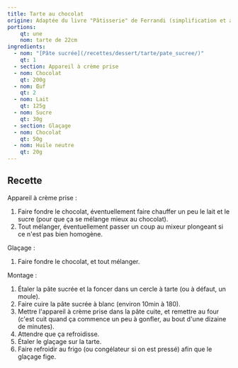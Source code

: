 ```yaml
---
title: Tarte au chocolat
origine: Adaptée du livre "Pâtisserie" de Ferrandi (simplification et ajustement des quantités)
portions:
    qt: une
    nom: tarte de 22cm
ingredients:
  - nom: "[Pâte sucrée](/recettes/dessert/tarte/pate_sucree/)"
    qt: 1
  - section: Appareil à crème prise
  - nom: Chocolat
    qt: 200g
  - nom: Œuf
    qt: 2
  - nom: Lait
    qt: 125g
  - nom: Sucre
    qt: 30g
  - section: Glaçage
  - nom: Chocolat
    qt: 50g
  - nom: Huile neutre
    qt: 20g
---
```


Recette
-------

Appareil à crème prise :
1. Faire fondre le chocolat, éventuellement faire chauffer un peu le lait et le sucre (pour que ça se mélange mieux au chocolat).
2. Tout mélanger, éventuellement passer un coup au mixeur plongeant si ce n'est pas bien homogène.

Glaçage :
1. Faire fondre le chocolat, et tout mélanger.

Montage :
1. Étaler la pâte sucrée et la foncer dans un cercle à tarte (ou à défaut, un moule).
2. Faire cuire la pâte sucrée à blanc (environ 10min à 180).
3. Mettre l'appareil à crème prise dans la pâte cuite, et remettre au four (c'est cuit quand ça commence un peu à gonfler, au bout d'une dizaine de minutes).
4. Attendre que ça refroidisse.
5. Étaler le glaçage sur la tarte.
6. Faire refroidir au frigo (ou congélateur si on est pressé) afin que le glaçage fige.
